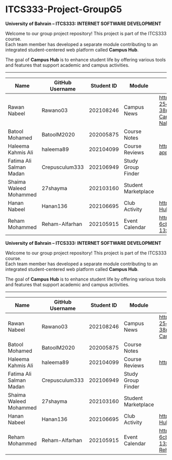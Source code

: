 # ITCS333-Project-GroupG5

**University of Bahrain – ITCS333: INTERNET SOFTWARE DEVELOPMENT**

Welcome to our group project repository! This project is part of the ITCS333 course.  
Each team member has developed a separate module contributing to an integrated student-centered web platform called **Campus Hub**.

The goal of **Campus Hub** is to enhance student life by offering various tools and features that support academic and campus activities.

---

| Name                        | GitHub Username     | Student ID | Module               | replit link               |replit project or account |
|-----------------------------|---------------------|------------|-----------------------|--------------------------|--------------------------|
| Rawan Nabeel                | Rawano03            | 202108246  | Campus News          |https://c8223598-aef4-497e-8bf1-254e6acb5d4e-00-38rgo79wc4l4u.sisko.replit.dev/phase3-Campus-News-Rawan-Nabeel/Main_Listing.html | https://replit.com/@rawansalem538/Campus-Hub |
| Batool Mohamed             | BatoolM2020         | 202005875  | Course Notes         |
| Haleema Kahmis Ali         | haleema89           | 202104099  | Course Reviews       |https://replit.com/@haleemakhamis19/my-app
| Fatima Ali Salman Madan    | Crepusculum333      | 202106949  | Study Group Finder   |
| Shaima Waleed Mohammed     | 27shayma            | 202103160  | Student Marketplace  |
| Hanan Nabeel               | Hanan136            | 202106695  | Club Activity        |https://replit.com/@Hanan13666/Campus-Hub?v=1
| Reham Mohammed             | Reham-Alfarhan      | 202105915  | Event Calendar       |https://8e846cd0-b1b9-4482-acb3-6cb12d162633-00-13x7mtq6cznka.sisko.replit.dev/

**University of Bahrain – ITCS333: INTERNET SOFTWARE DEVELOPMENT**

Welcome to our group project repository! This project is part of the ITCS333 course.  
Each team member has developed a separate module contributing to an integrated student-centered web platform called **Campus Hub**.

The goal of **Campus Hub** is to enhance student life by offering various tools and features that support academic and campus activities.

---

| Name                        | GitHub Username     | Student ID | Module               | replit link               |replit project or account |
|-----------------------------|---------------------|------------|-----------------------|--------------------------|--------------------------|
| Rawan Nabeel                | Rawano03            | 202108246  | Campus News          |https://c8223598-aef4-497e-8bf1-254e6acb5d4e-00-38rgo79wc4l4u.sisko.replit.dev/phase3-Campus-News-Rawan-Nabeel/index.html | https://replit.com/@rawansalem538/Campus-Hub |
| Batool Mohamed             | BatoolM2020         | 202005875  | Course Notes         |
| Haleema Kahmis Ali         | haleema89           | 202104099  | Course Reviews       |https://replit.com/@haleemakhamis19/my-app
| Fatima Ali Salman Madan    | Crepusculum333      | 202106949  | Study Group Finder   |
| Shaima Waleed Mohammed     | 27shayma            | 202103160  | Student Marketplace  |
| Hanan Nabeel               | Hanan136            | 202106695  | Club Activity        |https://replit.com/@Hanan13666/Campus-Hub?v=1
| Reham Mohammed             | Reham-Alfarhan      | 202105915  | Event Calendar       |https://8e846cd0-b1b9-4482-acb3-6cb12d162633-00-13x7mtq6cznka.sisko.replit.dev/EventCalender-Reham-202105915/Phase3/Index.php

